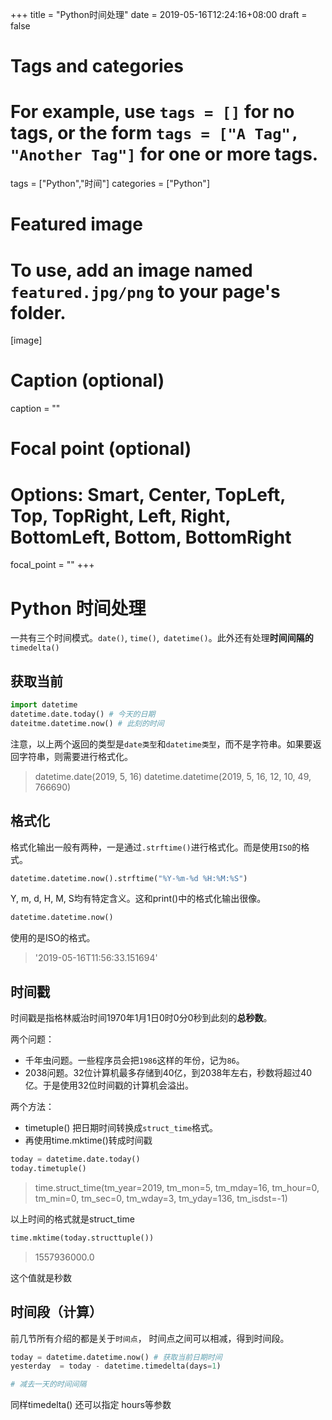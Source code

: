 +++
title = "Python时间处理"
date = 2019-05-16T12:24:16+08:00
draft = false

# Tags and categories
# For example, use `tags = []` for no tags, or the form `tags = ["A Tag", "Another Tag"]` for one or more tags.
tags = ["Python","时间"]
categories = ["Python"]

# Featured image
# To use, add an image named `featured.jpg/png` to your page's folder. 
[image]
  # Caption (optional)
  caption = ""

  # Focal point (optional)
  # Options: Smart, Center, TopLeft, Top, TopRight, Left, Right, BottomLeft, Bottom, BottomRight
  focal_point = ""
+++

# Python 时间处理

一共有三个时间模式。`date()`, `time()`,` datetime()`。此外还有处理**时间间隔的**`timedelta()`

## 获取当前

```python
import datetime
datetime.date.today() # 今天的日期
dateitme.datetime.now() # 此刻的时间
```
注意，以上两个返回的类型是`date类型`和`datetime类型`，而不是字符串。如果要返回字符串，则需要进行格式化。

> datetime.date(2019, 5, 16)
> datetime.datetime(2019, 5, 16, 12, 10, 49, 766690)
> 

## 格式化

格式化输出一般有两种，一是通过`.strftime()`进行格式化。而是使用`ISO`的格式。

```python
datetime.datetime.now().strftime("%Y-%m-%d %H:%M:%S") 
```
Y, m, d, H, M, S均有特定含义。这和print()中的格式化输出很像。

```python
datetime.datetime.now()
```
使用的是ISO的格式。

> '2019-05-16T11:56:33.151694'
> 

## 时间戳

时间戳是指格林威治时间1970年1月1日0时0分0秒到此刻的**总秒数**。

两个问题：

- 千年虫问题。一些程序员会把`1986`这样的年份，记为`86`。
- 2038问题。32位计算机最多存储到40亿，到2038年左右，秒数将超过40亿。于是使用32位时间戳的计算机会溢出。

两个方法：

- timetuple() 把日期时间转换成``struct_time``格式。
- 再使用time.mktime()转成时间戳

```python
today = datetime.date.today()
today.timetuple()
```

> time.struct_time(tm_year=2019, tm_mon=5, tm_mday=16, tm_hour=0, tm_min=0, tm_sec=0, tm_wday=3, tm_yday=136, tm_isdst=-1)

以上时间的格式就是struct_time

```python
time.mktime(today.structtuple())
```

> 1557936000.0

这个值就是秒数

## 时间段（计算）

前几节所有介绍的都是关于`时间点`， 时间点之间可以相减，得到时间段。

```python
today = datetime.datetime.now() # 获取当前日期时间
yesterday  = today - datetime.timedelta(days=1)

# 减去一天的时间间隔
```
同样timedelta() 还可以指定 hours等参数